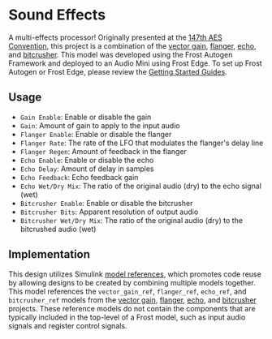 # Sound Effects
A multi-effects processor! Originally presented at the [147th AES Convention](https://www.aes.org/e-lib/browse.cfm?elib=20623), this project is a combination of the [vector gain](../simple_gain_vector), [flanger](../flanger), [echo](../echo), and [bitcrusher](../bitcrusher). This model was developed using the Frost Autogen Framework and deployed to an Audio Mini using Frost Edge. To set up Frost Autogen or Frost Edge, please review the [Getting Started Guides](https://github.com/fpga-open-speech-tools/docs/tree/master/getting_started). 

## Usage
- `Gain Enable`: Enable or disable the gain
- `Gain`: Amount of gain to apply to the input audio
- `Flanger Enable`: Enable or disable the flanger
- `Flanger Rate`: The rate of the LFO that modulates the flanger's delay line
- `Flanger Regen`: Amount of feedback in the flanger
- `Echo Enable`: Enable or disable the echo
- `Echo Delay`: Amount of delay in samples
- `Echo Feedback`: Echo feedback gain
- `Echo Wet/Dry Mix`: The ratio of the original audio (dry) to the echo signal (wet)
- `Bitcrusher Enable`: Enable or disable the bitcrusher
- `Bitcrusher Bits`: Apparent resolution of output audio
- `Bitcrusher Wet/Dry Mix`: The ratio of the original audio (dry) to the bitcrushed audio (wet)

## Implementation
This design utilizes Simulink [model references](https://www.mathworks.com/help/simulink/model-reference.html), which promotes code reuse by allowing designs to be created by combining multiple models together. This model references the `vector_gain_ref`, `flanger_ref`, `echo_ref`, and `bitcrusher_ref` models from the [vector gain](../simple_vector_gain), [flanger](../flanger), [echo](../echo), and [bitcrusher](../bitcrusher) projects. These reference models do not contain the components that are typically included in the top-level of a Frost model, such as input audio signals and register control signals.